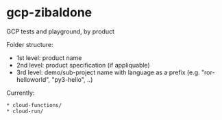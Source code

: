 # gcp-zibaldone

GCP tests and playground, by product

Folder structure:

*    1st level: product name
*    2nd level: product specification (if appliquable)
*    3rd level: demo/sub-project name with language as a prefix (e.g. "ror-helloworld", "py3-hello", ..)

Currently:

    * cloud-functions/
    * cloud-run/

